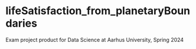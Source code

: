 # lifeSatisfaction_from_planetaryBoundaries
Exam project product for Data Science at Aarhus University, Spring 2024
